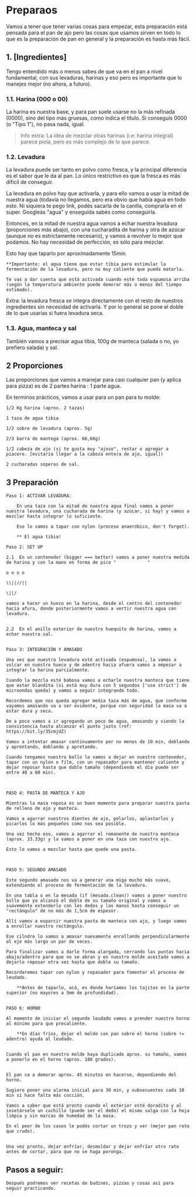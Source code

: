 # Preparaos

Vamos a tener que tener varias cosas para empezar, esta preparación está pensada para el pan de ajo pero las cosas que usamos sirven en todo lo que es la preparación de pan en general y la preparación es hasta más fácil. 

## 1. [Ingredientes]

Tengo entendido más o menos sabes de que va en el pan a nivel fundamental, con sus levaduras, harinas y eso pero es importante que lo manejes mejor (no ahora, a futuro). 

### 1.1. Harina (000 o 00)

La harina es nuestra base, y para pan suele usarse no la más refinada (0000), sino del tipo más gruesas, como indica el título. Si conseguís 0000 (o "Tipo 1"), no pasa nada, igual.

> Info extra: La idea de mezclar otras harinas (i.e: harina integral) parece piola, pero es más complejo de lo que parece.


### 1.2. Levadura

La levadura puede ser tanto en polvo como fresca, y la principal diferencia es el sabor que le da al pan. Lo único restrictivo es que la fresca es más difícil de conseguir.

La levadura en polvo hay que activarla, y para ello vamos a usar la mitad de nuestra agua (todavía no llegamos, pero era obvio que había agua en todo esto. Ni siquiera te pego link, podés sacarla de la canilla, comprarla en el super. Googleás "agua" y enseguida sabés como conseguirla.

Entonces, en la mitad de nuestra agua vamos a echar nuestra levadura (proporciones más abajo), con una cucharadita de harina y otra de azúcar (aunque no es estrictamente necesario), y vamos a revolver lo mejor que podamos. No hay necesidad de perfección, es sólo para mezclar.

Esto hay que taparlo por aproximadamente 15min. 

    **Importante: el agua tiene que estar tibia para estimular la fermentación de la levadura, pero no muy caliente que pueda matarla.

    Te vas a dar cuenta que está activada cuando esté toda espumosa arriba (según la temperatura ambiente puede demorar más o menos del tiempo estimado).


Extra: la levadura fresca se integra directamente con el resto de nuestros ingredientes sin necesidad de activarla. Y por lo general se pone el doble de lo que usarías si fuera levadura seca.    



### 1.3. Agua, manteca y sal

También vamos a precisar agua tibia, 100g de manteca (salada o no, yo prefiero salada) y sal.



## 2 Proporciones

Las proporciones que vamos a manejar para casi cualquier pan (y aplica para pizza) es de 2 partes harina : 1 parte agua.

En terminos prácticos, vamos a usar para un pan para tu molde:

    1/2 Kg harina (aprox. 2 tazas)
    
    1 taza de agua tibia
    
    1/2 sobre de levadura (aprox. 5g)

    2/3 barra de mantega (aprox. 66,66g)

    1/2 cabeza de ajo (si te gusta muy "ajoso", restar o agregar a piacere. [evitaría llegar a la cabeza entera de ajo, igual])

    2 cucharadas soperas de sal.



## 3 Preparación

    Paso 1: ACTIVAR LEVADURA:

        En una taza con la mitad de nuestra agua final vamos a poner nuestra levadura, una cucharada de harina (y azúcar, si hay) y vamos a mezclar hasta integrar lo suficiente.

        Eso lo vamos a tapar con nylon (proceso anaeróbico, don't forget).

        ** El agua tibia!

    Paso 2: SET UP

    2.1  En un contenedor (bigger === better) vamos a poner nuestra medida de harina y con la mano en forma de pico "            "
                                                                                                                       o o o o 
                                                                                                                       \\||//||
                                                                                                                        \||/

    vamos a hacer un hueco en la harina, desde el centro del contenedor hacia afura, donde posteriormente vamos a vertir nuestra agua con levadura.


    2.2  En el anillo exterior de nuestro huequito de harina, vamos a echar nuestra sal.


    Paso 3: INTEGRACIÓN Y AMASADO
    
    Una vez que nuestra levadura esté activada (espumosa), la vamos a volcar en nuestro hueco y de adentro hacia afuera vamos a empezar a integrar la harina parcialmente.

    Cuando la mezcla esté babosa vamos a echarle nuestra manteca que tiene que estar blandita (si está muy dura con 5 segundos ['use strict'] de microondas queda) y vamos a seguir integrando todo.

    Recordemos que nos queda agregar media taza más de agua, que conforme vayamos amasando va a ser evidente, porque con seguridad la masa va a estar dura y seca. 

    De a poco vamos a ir agregando un poco de agua, amasando y viendo la consistencia hasta alcanzar el punto justo (ref: https://bit.ly/35cmjdZ)

    Vamos a intentar amasar continuamente por no menos de 10 min, doblando y aprentando, doblando y apretando.

    Cuando tengamos nuestro bollo lo vamos a dejar en nuestro contenedor, tapar con un nylon o film, con un repasador para mantener caliente y dejar reposar hasta que doble tamaño (dependiendo el día puede ser entre 40 a 80 min).



    PASO 4: PASTA DE MANTECA Y AJO

    Mientras la masa reposa es un buen momento para preparar nuestra pasta de relleno de ajo y manteca.

    Vamos a agarrar nuestros dientes de ajo, pelarlos, aplastarlos y picarlos lo más pequeños como nos sea posible.

    Una vez hecho eso, vamos a agarrar el remanente de nuestra manteca (aprox. 33.33g) y la vamos a poner en una taza con nuestro ajo.

    Esto lo vamos a mezclar hasta que quede una pasta.


    
    PASO 5: SEGUNDO AMASADO

    Este segundo amasado nos va a generar una miga mucho más suave, extendiendo el proceso de fermentación de la levadura.

    En una tabla o en la mesada (if (mesada.clean)) vamos a poner nuestro bollo que ya alcanzó el doble de su tamaño original y vamos a suavemente extenderlo con los dedos y las manos hasta conseguir un "rectángulo" de no más de 1,5cm de espesor. 

    Allí vamos a esparcir nuestra pasta de manteca con ajo, y luego vamos a enrollar nuestro rectángulo. 

    Ese cilndro lo vamos a amasar nuevamente enrollando perpendicularmente al eje más largo un par de veces.

    Para finalizar vamos a darle forma alargada, cerrando las puntas hacia abajo/adentro para que no se abran y en nuestro molde aceitado vamos a dejarlo reposar otra vez hasta que doble su tamaño.

    Recordaremos tapar con nylon y repasador para fomentar el proceso de leudado.

        **Antes de taparlo, acá, es donde haríamos los tajitos en la parte superior (no mayores a 5mm de profundidad).

    
    PASO 6: HORNO

    Al momento de iniciar el segundo leudado vamos a prender nuestro horno al mínimo para que precaliente.

        **En días fríos, dejar el molde con pan sobre el horno (sobre != adentro) ayuda al leudado.

    
    Cuando el pan en nuestro molde haya duplicado aprox. su tamaño, vamos a ponerlo en el horno (aprox. 180 grados).
    

    El pan va a demorar aprox. 45 minutos en hacerse, dependiendo del horno. 

    Sugiero poner una alarma inicial para 30 min, y subsecuentes cada 10 min si hace falta más cocción.

    Vamos a saber que está pronto cuando el exterior esté doradito y al insetársele un cuchillo (puede ser el dedo) el mismo salga con la hoja limpia y sin marcas de humedad de la masa.

    En el peor de los casos le podés cortar un trozo y ver (mejor pan roto que crudo).

    
    Una vez pronto, dejar enfríar, desmoldar y dejar enfríar otro rato antes de cortar, para que no se haga poronga.


## Pasos a seguir: 

    Después podremos ver recetas de budines, pizzas y cosas así para seguir practicando.

    


        
